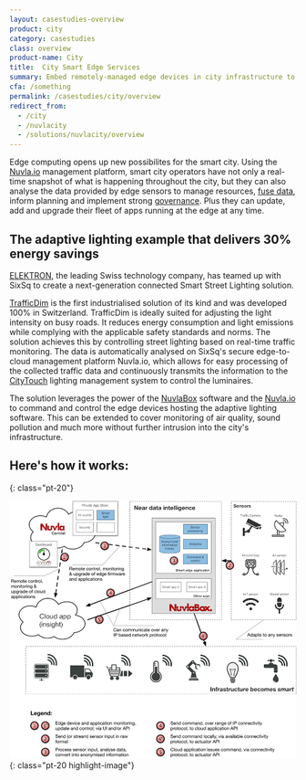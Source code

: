```yaml
---
layout: casestudies-overview
product: city
category: casestudies
class: overview
product-name: City
title:  City Smart Edge Services
summary: Embed remotely-managed edge devices in city infrastructure to provide future-proof solution. Respond, analyse, predict, govern.
cfa: /something
permalink: /casestudies/city/overview
redirect_from:
  - /city
  - /nuvlacity
  - /solutions/nuvlacity/overview
---
```

Edge computing opens up new possibilites for the smart city. Using the [Nuvla.io](/products-and-services/nuvla-io/overview) management platform, smart city operators have not only a real-time snapshot of what is happening throughout the city, but they can also analyse the data provided by edge sensors to manage resources, [fuse data](https://media.sixsq.com/blog/data-fusion-at-the-edge), inform planning and implement strong [governance](https://media.sixsq.com/blog/smart-city-governance-for-open-data-and-edge-computing). Plus they can update, add and upgrade their fleet of apps running at the edge at any time.


## The adaptive lighting example that delivers 30% energy savings
[ELEKTRON](https://www.elektron.ch/en/), the leading Swiss technology company, has teamed up with SixSq to create a next-generation connected Smart Street Lighting solution. 

[TrafficDim](https://www.elektron.ch/fr/produits-et-solutions/eclairage/routes/gestion-de-la-lumiere/trafficdim-controle) is the first industrialised solution of its kind and was developed 100% in Switzerland. TrafficDim is ideally suited for adjusting the light intensity on busy roads. It reduces energy consumption and light emissions while complying with the applicable safety standards and norms. The solution achieves this by controlling street lighting based on real-time traffic monitoring. The data is automatically analysed on SixSq's secure edge-to-cloud management platform Nuvla.io, which allows for easy processing of the collected traffic data and continuously transmits the information to the [CityTouch](https://www.lighting.philips.com/main/systems/lighting-systems/citytouch) lighting management system to control the luminaires.

The solution leverages the power of the [NuvlaBox](/products-and-services/nuvlabox/overview) software and the [Nuvla.io](/products-and-services/nuvla-io/overview) to command and control the edge devices hosting the adaptive lighting software. This can be extended to cover monitoring of air quality, sound pollution and much more without further intrusion into the city's infrastructure.

## Here's how it works:
{: class="pt-20"}

![Smart City Architecture](/img/content/diagrams/smartcity-architecture.png "Smart City Architecture")
{: class="pt-20 highlight-image"}
